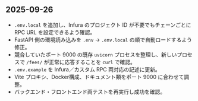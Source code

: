 ## 2025-09-26
- `.env.local` を追加し、Infura のプロジェクト ID が不要でもチェーンごとに RPC URL を設定できるよう確認。
- FastAPI 側の環境読み込みを `.env` → `.env.local` の順で自動ロードするよう修正。
- 競合していたポート 9000 の既存 `uvicorn` プロセスを整理し、新しいプロセスで `/fees/` が正常に応答することを `curl` で確認。
- `.env.example` を Infura／カスタム RPC 両対応の記述に更新。
- Vite プロキシ、Docker構成、ドキュメント類をポート 9000 に合わせて調整。
- バックエンド・フロントエンド両テストを再実行し成功を確認。
